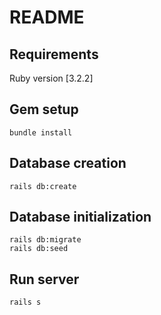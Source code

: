 # README

## Requirements

Ruby version [3.2.2]

## Gem setup

```
bundle install
```

## Database creation

```
rails db:create
```

## Database initialization

```
rails db:migrate
rails db:seed
```

## Run server

```
rails s
```
